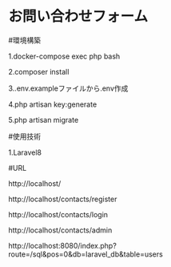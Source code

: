 # お問い合わせフォーム

#環境構築

1.docker-compose exec php bash

2.composer install

3..env.exampleファイルから.env作成

4.php artisan key:generate

5.php artisan migrate

#使用技術

1.Laravel8


#URL

http://localhost/

http://localhost/contacts/register

http://localhost/contacts/login

http://localhost/contacts/admin

http://localhost:8080/index.php?route=/sql&pos=0&db=laravel_db&table=users
